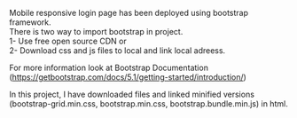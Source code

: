 Mobile responsive login page has been deployed using bootstrap framework. <br>
There is two way to import bootstrap in project. <br>
1- Use free open source CDN or <br>
2- Download css and js files to local and link local adreess.

For more information look at Bootstrap Documentation (https://getbootstrap.com/docs/5.1/getting-started/introduction/)

In this project, I have downloaded files and linked minified versions (bootstrap-grid.min.css, bootstrap.min.css, bootstrap.bundle.min.js) in html.
